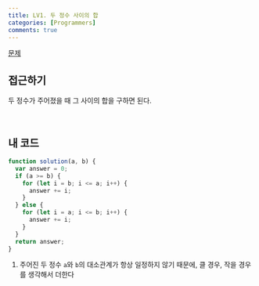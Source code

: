 ```yaml
---
title: LV1. 두 정수 사이의 합
categories: [Programmers]
comments: true
---
```


[문제](https://programmers.co.kr/learn/courses/30/lessons/12912)

## 접근하기

두 정수가 주어졌을 때 그 사이의 합을 구하면 된다.

<br>

## 내 코드

```js
function solution(a, b) {
  var answer = 0;
  if (a >= b) {
    for (let i = b; i <= a; i++) {
      answer += i;
    }
  } else {
    for (let i = a; i <= b; i++) {
      answer += i;
    }
  }
  return answer;
}
```

1. 주어진 두 정수 `a`와 `b`의 대소관계가 항상 일정하지 않기 때문에, 클 경우, 작을 경우를 생각해서 더한다
